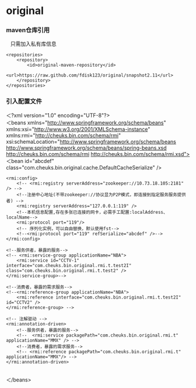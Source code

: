 # original
### maven仓库引用
    只需加入私有库信息

	<repositories>
		<repository>
			<id>original-maven-repository</id>
			<url>https://raw.github.com/fdisk123/original/snapshot2.11</url>
		</repository>
	</repositories>

### 引入配置文件

＜?xml version="1.0" encoding="UTF-8"?>
<br/>
＜beans xmlns="http://www.springframework.org/schema/beans" xmlns:xsi="http://www.w3.org/2001/XMLSchema-instance" xmlns:rmi="http://cheuks.bin.com/schema/rmi" xsi:schemaLocation="http://www.springframework.org/schema/beans http://www.springframework.org/schema/beans/spring-beans.xsd http://cheuks.bin.com/schema/rmi http://cheuks.bin.com/schema/rmi.xsd">
<br/>
	<!-- 序列化实例，可以自由替换，默认使用fst-->
	＜bean id="abcdef" class="com.cheuks.bin.original.cache.DefaultCacheSerialize" />

	<rmi:config>
		<!-- <rmi:registry serverAddress="zookeeper://10.73.18.105:2181" /> -->
		<!--注册中心地址(不带zookeeper://协议显为P2P模式，即连接到指定服务服务提供者) -->
		<rmi:registry serverAddress="127.0.0.1:119" />
		<!--本机信息配置,存在多张已连接的网卡，必需手工配置:localAddress、localName-->
		<rmi:protocol port="119"/>
		<!-- 序列化实例，可以自由替换，默认使用fst-->
		<!--<rmi:protocol port="119" refSerialize="abcdef" />-->
	</rmi:config>

	<!--服务供者，暴露的服务--> 
	<!-- <rmi:service-group applicationName="NBA"> 
		<rmi:service id="CCTV-1" interface="com.cheuks.bin.original.rmi.t.test2I" class="com.cheuks.bin.original.rmi.t.test2" /> 
	</rmi:service-group>--> 
	
	<!--消费者，暴露的需求服务--> 
	<!--<rmi:reference-group applicationName="NBA">
		<rmi:reference interface="com.cheuks.bin.original.rmi.t.test2I" id="CCTV2" /> 
	</rmi:reference-group> -->

	<!-- 注解驱动 -->
	<rmi:annotation-driven>
		<!--服务供者，暴露的服务--> 
		<!--  <rmi:service packagePath="com.cheuks.bin.original.rmi.t" applicationName="MMX" /> -->
		<!--消费者，暴露的需求服务--> 
		<!-- <rmi:reference packagePath="com.cheuks.bin.original.rmi.t" applicationName="MMX"/> -->
	</rmi:annotation-driven>
<br/>
＜/beans>	
